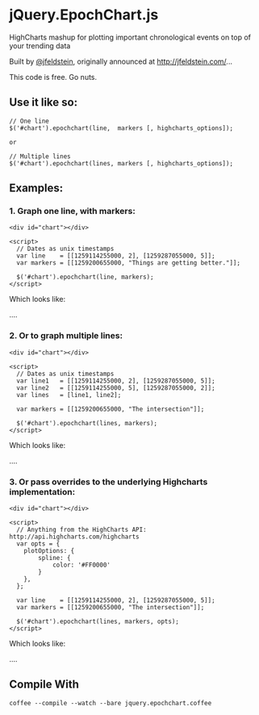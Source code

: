 jQuery.EpochChart.js
====================

HighCharts mashup for plotting important chronological events on top of your trending data

Built by [@jfeldstein](http://twitter.com/jfeldstein), originally announced at http://jfeldstein.com/...

This code is free. Go nuts. 

## Use it like so: 
  
    // One line
    $('#chart').epochchart(line,  markers [, highcharts_options]);

    or 

    // Multiple lines
    $('#chart').epochchart(lines, markers [, highcharts_options]);


## Examples: 

### 1. Graph one line, with markers:

    <div id="chart"></div>

    <script>
      // Dates as unix timestamps
      var line    = [[1259114255000, 2], [1259287055000, 5]];
      var markers = [[1259200655000, "Things are getting better."]];

      $('#chart').epochchart(line, markers);
    </script>

Which looks like: 

....


### 2. Or to graph multiple lines: 

    <div id="chart"></div>

    <script>
      // Dates as unix timestamps
      var line1   = [[1259114255000, 2], [1259287055000, 5]];
      var line2   = [[1259114255000, 5], [1259287055000, 2]];
      var lines   = [line1, line2];
      
      var markers = [[1259200655000, "The intersection"]];

      $('#chart').epochchart(lines, markers);
    </script>

Which looks like:

....


### 3. Or pass overrides to the underlying Highcharts implementation:

    <div id="chart"></div>

    <script>
      // Anything from the HighCharts API: http://api.highcharts.com/highcharts
      var opts = {
        plotOptions: {
            spline: {
                color: '#FF0000'
            }
        },
      };

      var line    = [[1259114255000, 2], [1259287055000, 5]];
      var markers = [[1259200655000, "The intersection"]];

      $('#chart').epochchart(lines, markers, opts);
    </script>

Which looks like: 

....


## Compile With

`coffee --compile --watch --bare jquery.epochchart.coffee`

